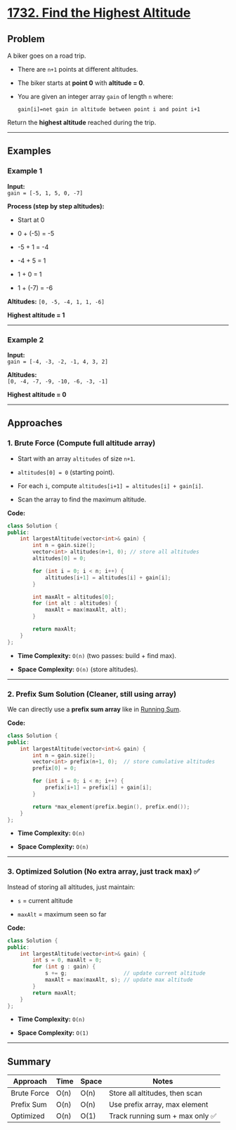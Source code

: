 [1732\. Find the Highest Altitude](https://leetcode.com/problems/find-the-highest-altitude/description/)
========================================================================================================

Problem
-------

A biker goes on a road trip.

-   There are `n+1` points at different altitudes.

-   The biker starts at **point 0** with **altitude = 0**.

-   You are given an integer array `gain` of length `n` where:

    `gain[i]=net gain in altitude between point i and point i+1`

Return the **highest altitude** reached during the trip.

* * * * *

Examples
--------

### Example 1

**Input:**\
`gain = [-5, 1, 5, 0, -7]`

**Process (step by step altitudes):**

-   Start at 0

-   0 + (-5) = -5

-   -5 + 1 = -4

-   -4 + 5 = 1

-   1 + 0 = 1

-   1 + (-7) = -6

**Altitudes:** `[0, -5, -4, 1, 1, -6]`

**Highest altitude = 1**

* * * * *

### Example 2

**Input:**\
`gain = [-4, -3, -2, -1, 4, 3, 2]`

**Altitudes:**\
`[0, -4, -7, -9, -10, -6, -3, -1]`

**Highest altitude = 0**

* * * * *

Approaches
----------

### 1\. Brute Force (Compute full altitude array)

-   Start with an array `altitudes` of size `n+1`.

-   `altitudes[0] = 0` (starting point).

-   For each `i`, compute `altitudes[i+1] = altitudes[i] + gain[i]`.

-   Scan the array to find the maximum altitude.

**Code:**
```cpp
class Solution {
public:
    int largestAltitude(vector<int>& gain) {
        int n = gain.size();
        vector<int> altitudes(n+1, 0); // store all altitudes
        altitudes[0] = 0;

        for (int i = 0; i < n; i++) {
            altitudes[i+1] = altitudes[i] + gain[i];
        }

        int maxAlt = altitudes[0];
        for (int alt : altitudes) {
            maxAlt = max(maxAlt, alt);
        }

        return maxAlt;
    }
};
```

-   **Time Complexity:** `O(n)` (two passes: build + find max).

-   **Space Complexity:** `O(n)` (store altitudes).

* * * * *

### 2\. Prefix Sum Solution (Cleaner, still using array)

We can directly use a **prefix sum array** like in [Running Sum](https://leetcode.com/problems/running-sum-of-1d-array/).

**Code:**
```cpp
class Solution {
public:
    int largestAltitude(vector<int>& gain) {
        int n = gain.size();
        vector<int> prefix(n+1, 0);  // store cumulative altitudes
        prefix[0] = 0;

        for (int i = 0; i < n; i++) {
            prefix[i+1] = prefix[i] + gain[i];
        }

        return *max_element(prefix.begin(), prefix.end());
    }
};
```

-   **Time Complexity:** `O(n)`

-   **Space Complexity:** `O(n)`

* * * * *

### 3\. Optimized Solution (No extra array, just track max) ✅

Instead of storing all altitudes, just maintain:

-   `s` = current altitude

-   `maxAlt` = maximum seen so far

**Code:**
```cpp
class Solution {
public:
    int largestAltitude(vector<int>& gain) {
        int s = 0, maxAlt = 0;
        for (int g : gain) {
            s += g;                  // update current altitude
            maxAlt = max(maxAlt, s); // update max altitude
        }
        return maxAlt;
    }
};
```

-   **Time Complexity:** `O(n)`

-   **Space Complexity:** `O(1)`

* * * * *

Summary
-------

| Approach | Time | Space | Notes |
| --- | --- | --- | --- |
| Brute Force | O(n) | O(n) | Store all altitudes, then scan |
| Prefix Sum | O(n) | O(n) | Use prefix array, max element |
| Optimized | O(n) | O(1) | Track running sum + max only ✅ |
